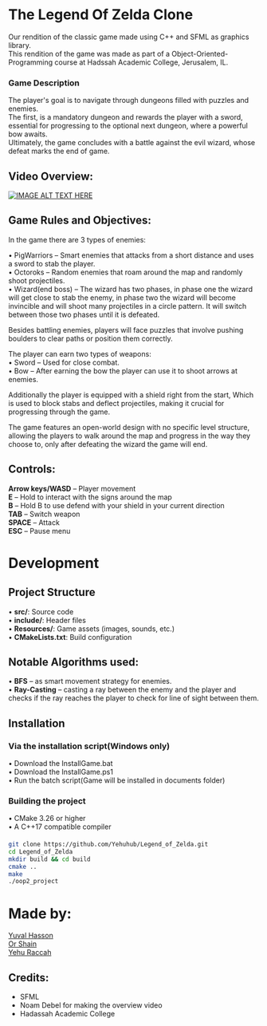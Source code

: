 # The Legend Of Zelda Clone
Our rendition of the classic game made using C++ and SFML as graphics library.<br />This rendition of the game was made as part of a Object-Oriented-Programming course at Hadssah Academic College, Jerusalem, IL.
### Game Description
The player's goal is to navigate through dungeons filled with puzzles and enemies.<br />The first, is a mandatory dungeon and rewards the player with a sword, essential for progressing to the optional next dungeon, where a powerful bow awaits.<br />Ultimately, the game concludes with a battle against the evil wizard, whose defeat marks the end of game.

## Video Overview:

[![IMAGE ALT TEXT HERE](https://img.youtube.com/vi/jM9-a42St-8/0.jpg)](https://www.youtube.com/watch?v=jM9-a42St-8)

## Game Rules and Objectives:
In the game there are 3 types of enemies:

•	PigWarriors – Smart enemies that attacks from a short distance and uses a sword to stab the player.<br />
•	Octoroks – Random enemies that roam around the map and randomly shoot projectiles.<br />
•	Wizard(end boss) – The wizard has two phases, in phase one the wizard will get close to stab the enemy, in phase two the wizard will become invincible and will shoot many projectiles in a circle pattern. It will switch between those two phases until it is defeated.

Besides battling enemies, players will face puzzles that involve pushing boulders to clear paths or position them correctly.

The player can earn two types of weapons:<br />
•	Sword – Used for close combat.<br />
•	Bow – After earning the bow the player can use it to shoot arrows at enemies.

Additionally the player is equipped with a shield right from the start,
Which is used to block stabs and deflect projectiles, making it crucial for progressing through the game.

The game features an open-world design with no specific level structure, allowing the players to walk around the map and progress in the way they choose to, only after defeating the wizard the game will end.

## Controls:
**Arrow keys/WASD** – Player movement  
**E** – Hold to interact with the signs around the map  
**B** – Hold B to use defend with your shield in your current direction  
**TAB** – Switch weapon  
**SPACE** – Attack  
**ESC** – Pause menu

# Development
## Project Structure
•	**src/**: Source code  
•	**include/**: Header files  
•	**Resources/**: Game assets (images, sounds, etc.)  
•	**CMakeLists.txt**: Build configuration

## Notable Algorithms used:
•	**BFS** – as smart movement strategy for enemies.  
•	**Ray-Casting** – casting a ray between the enemy and the player and checks if the ray reaches the player to check for line of sight between them.

## Installation
### Via the installation script(Windows only)
•	Download the InstallGame.bat  
•	Download the InstallGame.ps1  
•	Run the batch script(Game will be installed in documents folder)

### Building the project
•	CMake 3.26 or higher  
•	A C++17 compatible compiler

#### 
```sh
git clone https://github.com/Yehuhub/Legend_of_Zelda.git
cd Legend_of_Zelda
mkdir build && cd build
cmake ..
make
./oop2_project
```

# Made by:
[Yuval Hasson](https://github.com/YuvalHasson)  
[Or Shain](https://github.com/orshain)  
[Yehu Raccah](https://www.linkedin.com/in/yehu-raccah-8530b92b9/)

## Credits:
- SFML
- Noam Debel for making the overview video
- Hadassah Academic College
